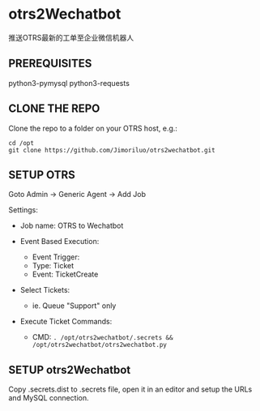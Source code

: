 # otrs2Wechatbot

推送OTRS最新的工单至企业微信机器人

## PREREQUISITES

python3-pymysql 
python3-requests

## CLONE THE REPO

Clone the repo to a folder on your OTRS host, e.g.:
```
cd /opt
git clone https://github.com/Jimoriluo/otrs2wechatbot.git
```

## SETUP OTRS

Goto Admin -> Generic Agent -> Add Job

Settings:
* Job name: OTRS to Wechatbot

* Event Based Execution:
  * Event Trigger:
  * Type: Ticket
  * Event: TicketCreate

* Select Tickets:
  * ie. Queue "Support" only

* Execute Ticket Commands:
  * CMD: `. /opt/otrs2wechatbot/.secrets && /opt/otrs2wechatbot/otrs2wechatbot.py`


## SETUP otrs2Wechatbot

Copy .secrets.dist to .secrets file, open it in an editor and setup the URLs and MySQL connection.
